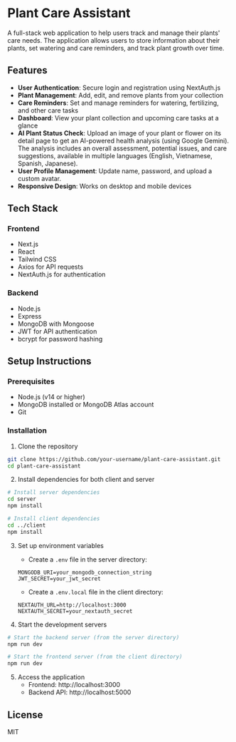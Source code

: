 # Plant Care Assistant

A full-stack web application to help users track and manage their plants' care needs. The application allows users to store information about their plants, set watering and care reminders, and track plant growth over time.

## Features

- **User Authentication**: Secure login and registration using NextAuth.js
- **Plant Management**: Add, edit, and remove plants from your collection
- **Care Reminders**: Set and manage reminders for watering, fertilizing, and other care tasks
- **Dashboard**: View your plant collection and upcoming care tasks at a glance
- **AI Plant Status Check**: Upload an image of your plant or flower on its detail page to get an AI-powered health analysis (using Google Gemini). The analysis includes an overall assessment, potential issues, and care suggestions, available in multiple languages (English, Vietnamese, Spanish, Japanese).
- **User Profile Management**: Update name, password, and upload a custom avatar.
- **Responsive Design**: Works on desktop and mobile devices

## Tech Stack

### Frontend
- Next.js
- React
- Tailwind CSS
- Axios for API requests
- NextAuth.js for authentication

### Backend
- Node.js
- Express
- MongoDB with Mongoose
- JWT for API authentication
- bcrypt for password hashing

## Setup Instructions

### Prerequisites
- Node.js (v14 or higher)
- MongoDB installed or MongoDB Atlas account
- Git

### Installation

1. Clone the repository
```bash
git clone https://github.com/your-username/plant-care-assistant.git
cd plant-care-assistant
```

2. Install dependencies for both client and server
```bash
# Install server dependencies
cd server
npm install

# Install client dependencies
cd ../client
npm install
```

3. Set up environment variables
   - Create a `.env` file in the server directory:
   ```
   MONGODB_URI=your_mongodb_connection_string
   JWT_SECRET=your_jwt_secret
   ```
   
   - Create a `.env.local` file in the client directory:
   ```
   NEXTAUTH_URL=http://localhost:3000
   NEXTAUTH_SECRET=your_nextauth_secret
   ```

4. Start the development servers
```bash
# Start the backend server (from the server directory)
npm run dev

# Start the frontend server (from the client directory)
npm run dev
```

5. Access the application
   - Frontend: http://localhost:3000
   - Backend API: http://localhost:5000

## License

MIT 